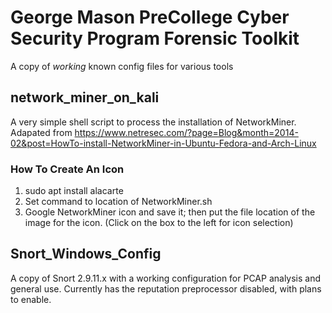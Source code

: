 # George Mason PreCollege Cyber Security Program Forensic Toolkit
A copy of *working* known config files for various tools

## network_miner_on_kali
A very simple shell script to process the installation of NetworkMiner. Adapated from https://www.netresec.com/?page=Blog&month=2014-02&post=HowTo-install-NetworkMiner-in-Ubuntu-Fedora-and-Arch-Linux

### How To Create An Icon
1. sudo apt install alacarte
2. Set command to location of NetworkMiner.sh
3. Google NetworkMiner icon and save it; then put the file location of the image for the icon. (Click on the box to the left for icon selection)

## Snort_Windows_Config
A copy of Snort 2.9.11.x with a working configuration for PCAP analysis and general use. Currently has the reputation preprocessor disabled, with plans to enable.
